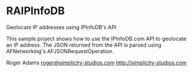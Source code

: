 RAIPInfoDB
==========

Geolocate IP addresses using IPInfoDB's API

This sample project shows how to use the IPInfoDB.com API to geolocate
an IP address.  The JSON returned from the API is parsed using
AFNetworking's AFJSONRequestOperation.

Roger Adams
roger@simplicity-studios.com
http://simplicity-studios.com
